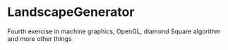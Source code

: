 # LandscapeGenerator
Fourth exercise in machine graphics, OpenGL, diamond Square algorithm and more other things
